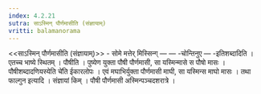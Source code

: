 ```yaml
---
index: 4.2.21
sutra: साऽस्मिन् पौर्णमासीति (संज्ञायाम्)
vritti: balamanorama
---
```


<<साऽस्मिन् पौर्णमासीति (संज्ञायाम्)>> - सोमे मत्तेर् मिस्सिन्ग् —  — -चोन्तिनुए — -इतिशब्दादिति । एतच्च भाष्ये स्थितम् । पौषीति । पुष्येण युक्ता पौषी पौर्णमासी, सा यस्मिन्मासे स पौषो मासः । पौषीशब्दादणियस्येति चे॑ति ईकारलोपः । एवं मघाभिर्युक्ता पौर्णमासी माघी, सा यस्मिन्स माघो मासः । तथा फाल्गुन इत्यादि । संज्ञायां किम्  । पौषी पौर्णमासी अस्मिन्पञ्चदशरात्रे ।